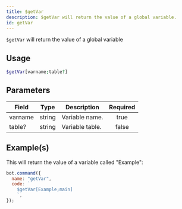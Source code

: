 ```yaml
---
title: $getVar
description: $getVar will return the value of a global variable.
id: getVar
---
```


`$getVar` will return the value of a global variable

## Usage

```php
$getVar[varname;table?]
```

## Parameters

| Field   | Type   | Description     | Required |
| ------- | ------ | --------------- | :------: |
| varname | string | Variable name.  |   true   |
| table?  | string | Variable table. |  false   |

## Example(s)

This will return the value of a variable called "Example":

```javascript
bot.command({
  name: "getVar",
  code: `
    $getVar[Example;main]
    `,
});
```
